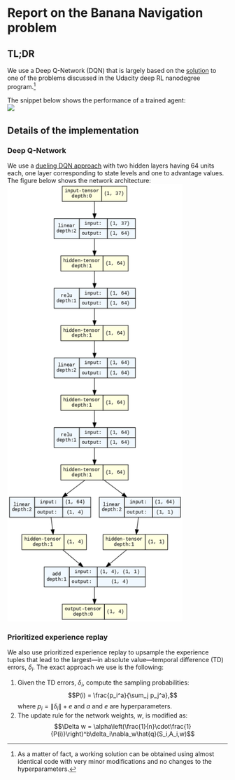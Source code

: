 # Report on the Banana Navigation problem

## TL;DR
We use a Deep Q-Network (DQN) that is largely based on the [solution](https://github.com/udacity/deep-reinforcement-learning/tree/master/dqn/solution) to one of the problems discussed in the Udacity deep RL nanodegree program.[^1]

[^1]: As a matter of fact, a working solution can be obtained using almost identical code with very minor modifications and no changes to the hyperparameters.

The snippet below shows the performance of a trained agent:\
<img src="trained_agent.gif" width="600"/>

## Details of the implementation
### Deep Q-Network
We use a [dueling DQN approach](https://arxiv.org/abs/1511.06581) with two hidden layers having 64 units each, one layer corresponding to state levels and one to advantage values. The figure below shows the network architecture:\
<img src="dqn_graph.png" width="400"/>

### Prioritized experience replay
We also use prioritized experience replay to upsample the experience tuples that lead to the largest—in absolute value—temporal difference (TD) errors, $\delta_i$. The exact approach we use is the following:
1. Given the TD errors, $\delta_i$, compute the sampling probabilities:
$$P(i) = \frac{p_i^a}{\sum_j p_j^a},$$
where $p_i = \|\delta_i\| + e$ and $a$ and $e$ are hyperparameters.
2. The update rule for the network weights, $w$, is modified as:
$$\Delta w = \alpha\left(\frac{1}{n}\cdot\frac{1}{P(i)}\right)^b\delta_i\nabla_w\hat{q}(S_i,A_i,w)$$
